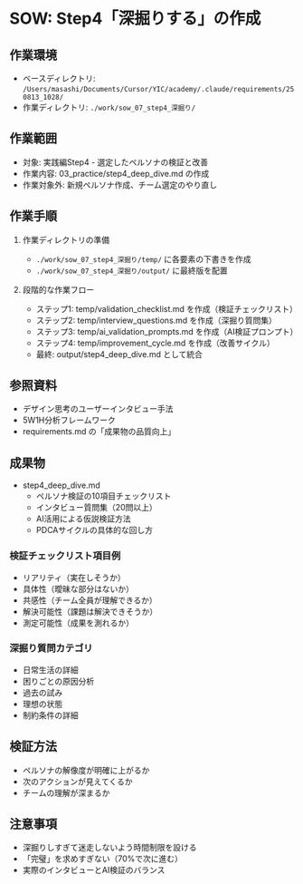 # SOW: Step4「深掘りする」の作成

## 作業環境
- ベースディレクトリ: `/Users/masashi/Documents/Cursor/YIC/academy/.claude/requirements/250813_1028/`
- 作業ディレクトリ: `./work/sow_07_step4_深掘り/`

## 作業範囲
- 対象: 実践編Step4 - 選定したペルソナの検証と改善
- 作業内容: 03_practice/step4_deep_dive.md の作成
- 作業対象外: 新規ペルソナ作成、チーム選定のやり直し

## 作業手順
1. 作業ディレクトリの準備
   - `./work/sow_07_step4_深掘り/temp/` に各要素の下書きを作成
   - `./work/sow_07_step4_深掘り/output/` に最終版を配置

2. 段階的な作業フロー
   - ステップ1: temp/validation_checklist.md を作成（検証チェックリスト）
   - ステップ2: temp/interview_questions.md を作成（深掘り質問集）
   - ステップ3: temp/ai_validation_prompts.md を作成（AI検証プロンプト）
   - ステップ4: temp/improvement_cycle.md を作成（改善サイクル）
   - 最終: output/step4_deep_dive.md として統合

## 参照資料
- デザイン思考のユーザーインタビュー手法
- 5W1H分析フレームワーク
- requirements.md の「成果物の品質向上」

## 成果物
- step4_deep_dive.md
  - ペルソナ検証の10項目チェックリスト
  - インタビュー質問集（20問以上）
  - AI活用による仮説検証方法
  - PDCAサイクルの具体的な回し方

### 検証チェックリスト項目例
- リアリティ（実在しそうか）
- 具体性（曖昧な部分はないか）
- 共感性（チーム全員が理解できるか）
- 解決可能性（課題は解決できそうか）
- 測定可能性（成果を測れるか）

### 深掘り質問カテゴリ
- 日常生活の詳細
- 困りごとの原因分析
- 過去の試み
- 理想の状態
- 制約条件の詳細

## 検証方法
- ペルソナの解像度が明確に上がるか
- 次のアクションが見えてくるか
- チームの理解が深まるか

## 注意事項
- 深掘りしすぎて迷走しないよう時間制限を設ける
- 「完璧」を求めすぎない（70%で次に進む）
- 実際のインタビューとAI検証のバランス